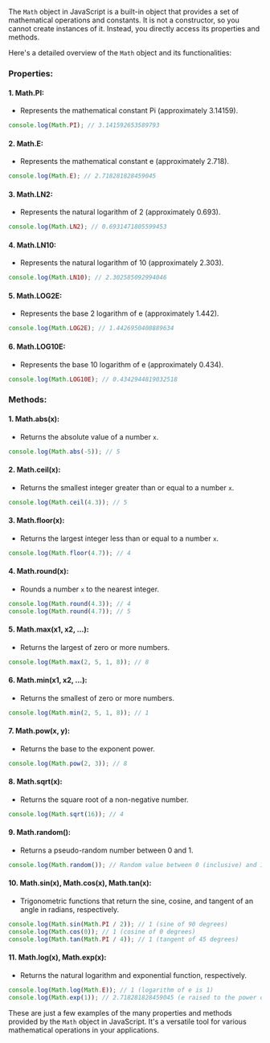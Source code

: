 The `Math` object in JavaScript is a built-in object that provides a set of mathematical operations and constants. It is not a constructor, so you cannot create instances of it. Instead, you directly access its properties and methods.

Here's a detailed overview of the `Math` object and its functionalities:

### Properties:

#### 1. **Math.PI:**
   - Represents the mathematical constant Pi (approximately 3.14159).

   ```javascript
   console.log(Math.PI); // 3.141592653589793
   ```

#### 2. **Math.E:**
   - Represents the mathematical constant e (approximately 2.718).

   ```javascript
   console.log(Math.E); // 2.718281828459045
   ```

#### 3. **Math.LN2:**
   - Represents the natural logarithm of 2 (approximately 0.693).

   ```javascript
   console.log(Math.LN2); // 0.6931471805599453
   ```

#### 4. **Math.LN10:**
   - Represents the natural logarithm of 10 (approximately 2.303).

   ```javascript
   console.log(Math.LN10); // 2.302585092994046
   ```

#### 5. **Math.LOG2E:**
   - Represents the base 2 logarithm of e (approximately 1.442).

   ```javascript
   console.log(Math.LOG2E); // 1.4426950408889634
   ```

#### 6. **Math.LOG10E:**
   - Represents the base 10 logarithm of e (approximately 0.434).

   ```javascript
   console.log(Math.LOG10E); // 0.4342944819032518
   ```

### Methods:

#### 1. **Math.abs(x):**
   - Returns the absolute value of a number `x`.

   ```javascript
   console.log(Math.abs(-5)); // 5
   ```

#### 2. **Math.ceil(x):**
   - Returns the smallest integer greater than or equal to a number `x`.

   ```javascript
   console.log(Math.ceil(4.3)); // 5
   ```

#### 3. **Math.floor(x):**
   - Returns the largest integer less than or equal to a number `x`.

   ```javascript
   console.log(Math.floor(4.7)); // 4
   ```

#### 4. **Math.round(x):**
   - Rounds a number `x` to the nearest integer.

   ```javascript
   console.log(Math.round(4.3)); // 4
   console.log(Math.round(4.7)); // 5
   ```

#### 5. **Math.max(x1, x2, ...):**
   - Returns the largest of zero or more numbers.

   ```javascript
   console.log(Math.max(2, 5, 1, 8)); // 8
   ```

#### 6. **Math.min(x1, x2, ...):**
   - Returns the smallest of zero or more numbers.

   ```javascript
   console.log(Math.min(2, 5, 1, 8)); // 1
   ```

#### 7. **Math.pow(x, y):**
   - Returns the base to the exponent power.

   ```javascript
   console.log(Math.pow(2, 3)); // 8
   ```

#### 8. **Math.sqrt(x):**
   - Returns the square root of a non-negative number.

   ```javascript
   console.log(Math.sqrt(16)); // 4
   ```

#### 9. **Math.random():**
   - Returns a pseudo-random number between 0 and 1.

   ```javascript
   console.log(Math.random()); // Random value between 0 (inclusive) and 1 (exclusive)
   ```

#### 10. **Math.sin(x), Math.cos(x), Math.tan(x):**
   - Trigonometric functions that return the sine, cosine, and tangent of an angle in radians, respectively.

   ```javascript
   console.log(Math.sin(Math.PI / 2)); // 1 (sine of 90 degrees)
   console.log(Math.cos(0)); // 1 (cosine of 0 degrees)
   console.log(Math.tan(Math.PI / 4)); // 1 (tangent of 45 degrees)
   ```

#### 11. **Math.log(x), Math.exp(x):**
   - Returns the natural logarithm and exponential function, respectively.

   ```javascript
   console.log(Math.log(Math.E)); // 1 (logarithm of e is 1)
   console.log(Math.exp(1)); // 2.718281828459045 (e raised to the power of 1)
   ```

These are just a few examples of the many properties and methods provided by the `Math` object in JavaScript. It's a versatile tool for various mathematical operations in your applications.